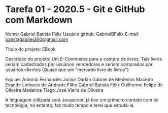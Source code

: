 # Tarefa 01 - 2020.5 - Git e GitHub com Markdown


Nome: Gabriel Batista Félix
Usuário github: GabrielBFelix
E-mail: batistagabriel360@gmail.com


Título do projeto: EBook

Descrição do projeto: Um E-Commerce para a compra de livros. Tais livros seriam cadastrados por usuários vendedores e seriam comprados por usuários clientes (Quase que um "mercado livre de livros").

Equipe: 
Antonio Fernandes Junior
Darlan Gabriel de Medeiros Macedo
Evandir Linhares de Andrade Filho
Gabriel Batista Félix
Guilherme Felipe de Oliveira Medeiros
Tiago José Vieira de Oliveira

A linguagem utilizada será Javascript, já tive um primeiro contato com tal tecnologia, no entanto, faz muito tempo e terei que estudá-la.


